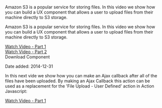 <!doctype html>
<html>
<head>
<meta charset="utf-8">
<title>ReadMe</title>
</head>

<body>

 Amazon S3 is a popular service for storing files. In this video we show how you can build a UX component that allows a user to upload files from their machine directly to S3 storage.  
 
 Amazon S3 is a popular service for storing files. In this video we show how you can build a UX component that allows a user to upload files from their machine directly to S3 storage. 


<a href="http://www.ajaxvideotutorials.com/V12Videos/ux_amazon_s3_1.swf">Watch Video - Part 1</a><br>
<a href="http://www.ajaxvideotutorials.com/V12Videos/ux_amazon_s3_2.swf">Watch Video - Part 2</a><br>
Download Component 

 Date added: 2014-12-31

 In this next vide we show how you can make an Ajax callback after all of the files have been uploaded. By making an Ajax Callback this action can be used as a replacement for the 'File Upload - User Defined' action in Action Javascript:

<a href="http://www.ajaxvideotutorials.com/V12Videos/ux_upload_s3_ajaxcallback_after_upload.swf">Watch Video - Part 1</a>

</body>
</html>
